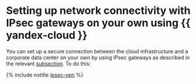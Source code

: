 # Setting up network connectivity with IPsec gateways on your own using {{ yandex-cloud }}

You can set up a secure connection between the cloud infrastructure and a corporate data center on your own by using IPsec gateways as described in the relevant [subsection](index.md). To do this:

{% include notitle [ipsec-vpn](../../../_tutorials/infrastructure/ipsec/ipsec-vpn.md) %}